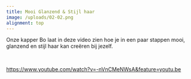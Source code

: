 ```yaml
---
title: Mooi Glanzend & Stijl haar
image: /uploads/02-02.png
alignment: top
---
```


Onze kapper Bo laat in deze video zien hoe je in een paar stappen mooi, glanzend en stijl haar kan cre&euml;ren bij jezelf.&nbsp;

&nbsp;

https://www.youtube.com/watch?v=-nVnCMeNWsA&feature=youtu.be

&nbsp;